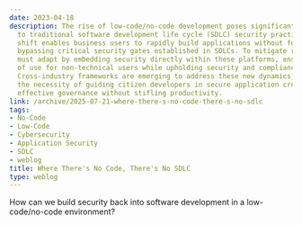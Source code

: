 ```yaml
---
date: 2023-04-18
description: The rise of low-code/no-code development poses significant challenges
  to traditional software development life cycle (SDLC) security practices. This paradigm
  shift enables business users to rapidly build applications without formal coding,
  bypassing critical security gates established in SDLCs. To mitigate risks, organizations
  must adapt by embedding security directly within these platforms, ensuring ease
  of use for non-technical users while upholding security and compliance standards.
  Cross-industry frameworks are emerging to address these new dynamics, highlighting
  the necessity of guiding citizen developers in secure application creation to maintain
  effective governance without stifling productivity.
link: /archive/2025-07-21-where-there-s-no-code-there-s-no-sdlc
tags:
- No-Code
- Low-Code
- Cybersecurity
- Application Security
- SDLC
- weblog
title: Where There's No Code, There's No SDLC
type: weblog
---
```


How can we build security back into software development in a low-code/no-code environment?

